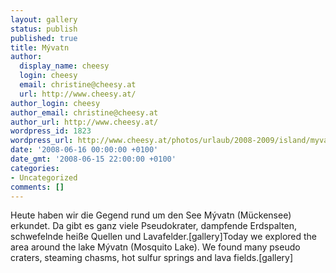 ```yaml
---
layout: gallery
status: publish
published: true
title: Mývatn
author:
  display_name: cheesy
  login: cheesy
  email: christine@cheesy.at
  url: http://www.cheesy.at/
author_login: cheesy
author_email: christine@cheesy.at
author_url: http://www.cheesy.at/
wordpress_id: 1823
wordpress_url: http://www.cheesy.at/photos/urlaub/2008-2009/island/myvatn/
date: '2008-06-16 00:00:00 +0100'
date_gmt: '2008-06-15 22:00:00 +0100'
categories:
- Uncategorized
comments: []
---
```

<!--:de-->Heute haben wir die Gegend rund um den See Mývatn (Mückensee) erkundet. Da gibt es ganz viele Pseudokrater, dampfende Erdspalten, schwefelnde heiße Quellen und Lavafelder.[gallery]<!--:--><!--:en-->Today we explored the area around the lake Mývatn (Mosquito Lake). We found many pseudo craters, steaming chasms, hot sulfur springs and lava fields.[gallery]<!--:-->

